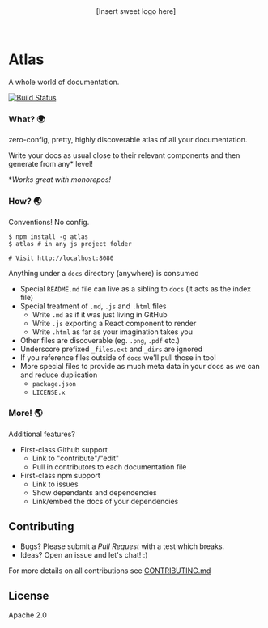 <p>&nbsp;</p>
<p align="center">
[Insert sweet logo here]
</p>
<p>&nbsp;</p>

Atlas
=====

A whole world of documentation.

[![Build Status](https://travis-ci.org/chrisui/atlas.svg?branch=master)](https://travis-ci.org/lystable/atlas)

### What? :earth_africa:

zero-config, pretty, highly discoverable atlas of all your documentation.

Write your docs as usual close to their relevant components and then generate from any* level!

**Works great with monorepos!*

### How? :earth_asia:

Conventions! No config.

```
$ npm install -g atlas
$ atlas # in any js project folder

# Visit http://localhost:8080
```

Anything under a `docs` directory (anywhere) is consumed

- Special `README.md` file can live as a sibling to `docs` (it acts as the index file)
- Special treatment of `.md`, `.js` and `.html` files
  - Write `.md` as if it was just living in GitHub
  - Write `.js` exporting a React component to render
  - Write `.html` as far as your imagination takes you
- Other files are discoverable (eg. `.png`, `.pdf` etc.)
- Underscore prefixed `_files.ext` and `_dirs` are ignored
- If you reference files outside of `docs` we'll pull those in too!
- More special files to provide as much meta data in your docs as we can and reduce duplication
  - `package.json`
  - `LICENSE.x`

### More! :earth_americas:

Additional features?

- First-class Github support
  - Link to "contribute"/"edit"
  - Pull in contributors to each documentation file
- First-class npm support
  - Link to issues
  - Show dependants and dependencies
  - Link/embed the docs of your dependencies

Contributing
------------

- Bugs? Please submit a *Pull Request* with a test which breaks.
- Ideas? Open an issue and let's chat! :)

For more details on all contributions see [CONTRIBUTING.md](./CONTRIBUTING.md)

License
-------

Apache 2.0
